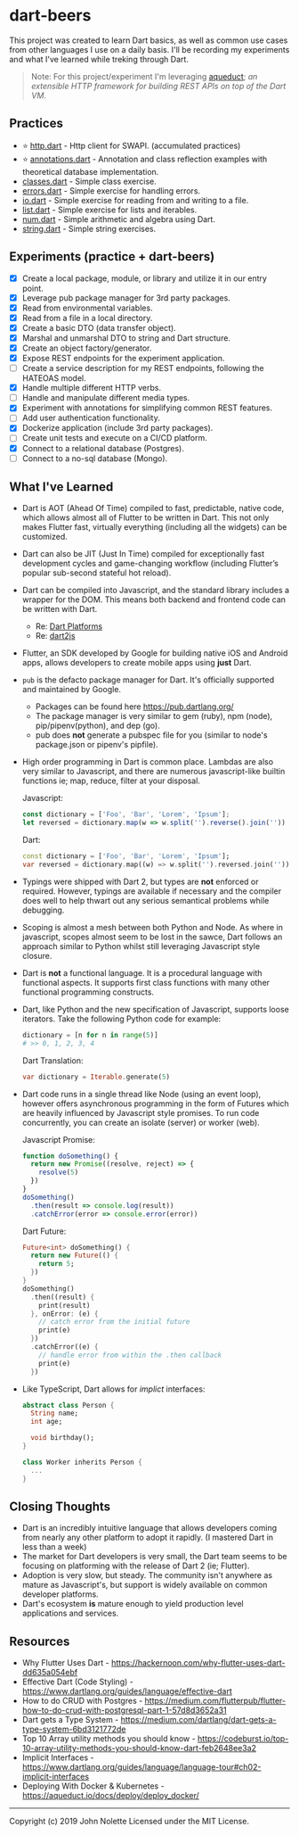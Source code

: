 # dart-beers

This project was created to learn Dart basics, as well as common use cases from other languages I use on a daily basis. I'll be recording my experiments and what I've learned while treking through Dart.

> Note: For this project/experiment I'm leveraging [aqueduct](https://aqueduct.io/); *an extensible HTTP framework for building REST APIs on top of the Dart VM*.

## Practices

* :star: [http.dart](https://github.com/neetjn/dart-beers/blob/master/practice/http.dart) - Http client for SWAPI. (accumulated practices)
* :star: [annotations.dart](https://github.com/neetjn/dart-beers/blob/master/practice/annotations.dart) - Annotation and class reflection examples with theoretical database implementation.
* [classes.dart](https://github.com/neetjn/dart-beers/blob/master/practice/classes.dart) - Simple class exercise.
* [errors.dart](https://github.com/neetjn/dart-beers/blob/master/practice/errors.dart) - Simple exercise for handling errors.
* [io.dart](https://github.com/neetjn/dart-beers/blob/master/practice/io.dart) - Simple exercise for reading from and writing to a file.
* [list.dart](https://github.com/neetjn/dart-beers/blob/master/practice/list.dart) - Simple exercise for lists and iterables.
* [num.dart](https://github.com/neetjn/dart-beers/blob/master/practice/num.dart) - Simple arithmetic and algebra using Dart.
* [string.dart](https://github.com/neetjn/dart-beers/blob/master/practice/string.dart) - Simple string exercises.

## Experiments (practice + dart-beers)

* [x] Create a local package, module, or library and utilize it in our entry point.
* [x] Leverage pub package manager for 3rd party packages.
* [x] Read from environmental variables.
* [x] Read from a file in a local directory.
* [x] Create a basic DTO (data transfer object).
* [x] Marshal and unmarshal DTO to string and Dart structure.
* [x] Create an object factory/generator.
* [x] Expose REST endpoints for the experiment application.
* [ ] Create a service description for my REST endpoints, following the HATEOAS model.
* [x] Handle multiple different HTTP verbs.
* [ ] Handle and manipulate different media types.
* [x] Experiment with annotations for simplifying common REST features.
* [ ] Add user authentication functionality.
* [x] Dockerize application (include 3rd party packages).
* [ ] Create unit tests and execute on a CI/CD platform.
* [x] Connect to a relational database (Postgres).
* [ ] Connect to a no-sql database (Mongo).

## What I've Learned

* Dart is AOT (Ahead Of Time) compiled to fast, predictable, native code, which allows almost all of Flutter to be written in Dart. This not only makes Flutter fast, virtually everything (including all the widgets) can be customized.

* Dart can also be JIT (Just In Time) compiled for exceptionally fast development cycles and game-changing workflow (including Flutter’s popular sub-second stateful hot reload).

* Dart can be compiled into Javascript, and the standard library includes a wrapper for the DOM. This means both backend and frontend code can be written with Dart.
  * Re: [Dart Platforms](https://www.dartlang.org/guides/platforms)
  * Re: [dart2js](https://webdev.dartlang.org/tools/dart2js)

* Flutter, an SDK developed by Google for building native iOS and Android apps, allows developers to create mobile apps using **just** Dart.

* `pub` is the defacto package manager for Dart. It's officially supported and maintained by Google.
  * Packages can be found here https://pub.dartlang.org/
  * The package manager is very similar to gem (ruby), npm (node), pip/pipenv(python), and dep (go).
  * pub does **not** generate a pubspec file for you (similar to node's package.json or pipenv's pipfile).

* High order programming in Dart is common place. Lambdas are also very similar to Javascript, and there are numerous javascript-like builtin functions ie; map, reduce, filter at your disposal.


  Javascript:

  ```js
  const dictionary = ['Foo', 'Bar', 'Lorem', 'Ipsum'];
  let reversed = dictionary.map(w => w.split('').reverse().join(''))
  ```

  Dart:
  ```dart
  const dictionary = ['Foo', 'Bar', 'Lorem', 'Ipsum'];
  var reversed = dictionary.map((w) => w.split('').reversed.join(''));
  ```

* Typings were shipped with Dart 2, but types are **not** enforced or required. However, typings are available if necessary and the compiler does well to help thwart out any serious semantical problems while debugging.

* Scoping is almost a mesh between both Python and Node. As where in javascript, scopes almost seem to be lost in the sawce, Dart follows an approach similar to Python whilst still leveraging Javascript style closure.

* Dart is **not** a functional language. It is a procedural language with functional aspects. It supports first class functions with many other functional programming constructs.

* Dart, like Python and the new specification of Javascript, supports loose iterators. Take the following Python code for example:

  ```python
  dictionary = [n for n in range(5)]
  # >> 0, 1, 2, 3, 4
  ```

  Dart Translation:

  ```dart
  var dictionary = Iterable.generate(5)
  ```

* Dart code runs in a single thread like Node (using an event loop), however offers asynchronous programming in the form of Futures which are heavily influenced by Javascript style promises. To run code concurrently, you can create an isolate (server) or worker (web).

  Javascript Promise:
  ```js
  function doSomething() {
    return new Promise((resolve, reject) => {
      resolve(5)
    })
  }
  doSomething()
    .then(result => console.log(result))
    .catchError(error => console.error(error))
  ```

  Dart Future:
  ```dart
  Future<int> doSomething() {
    return new Future(() {
      return 5;
    })
  }
  doSomething()
    .then((result) {
      print(result)
    }, onError: (e) {
      // catch error from the initial future
      print(e)
    })
    .catchError((e) {
      // handle error from within the .then callback
      print(e)
    })
  ```

* Like TypeScript, Dart allows for *implict* interfaces:

  ```dart
  abstract class Person {
    String name;
    int age;

    void birthday();
  }

  class Worker inherits Person {
    ...
  }
  ```

## Closing Thoughts

* Dart is an incredibly intuitive language that allows developers coming from nearly any other platform to adopt it rapidly. (I mastered Dart in less than a week)
* The market for Dart developers is very small, the Dart team seems to be focusing on platforming with the release of Dart 2 (ie; Flutter).
* Adoption is very slow, but steady. The community isn't anywhere as mature as Javascript's, but support is widely available on common developer platforms.
* Dart's ecosystem **is** mature enough to yield production level applications and services.

## Resources

* Why Flutter Uses Dart - https://hackernoon.com/why-flutter-uses-dart-dd635a054ebf
* Effective Dart (Code Styling) - https://www.dartlang.org/guides/language/effective-dart
* How to do CRUD with Postgres - https://medium.com/flutterpub/flutter-how-to-do-crud-with-postgresql-part-1-57d8d3652a31
* Dart gets a Type System - https://medium.com/dartlang/dart-gets-a-type-system-6bd3121772de
* Top 10 Array utility methods you should know - https://codeburst.io/top-10-array-utility-methods-you-should-know-dart-feb2648ee3a2
* Implicit Interfaces - https://www.dartlang.org/guides/language/language-tour#ch02-implicit-interfaces
* Deploying With Docker & Kubernetes - https://aqueduct.io/docs/deploy/deploy_docker/

---

Copyright (c) 2019 John Nolette Licensed under the MIT License.
